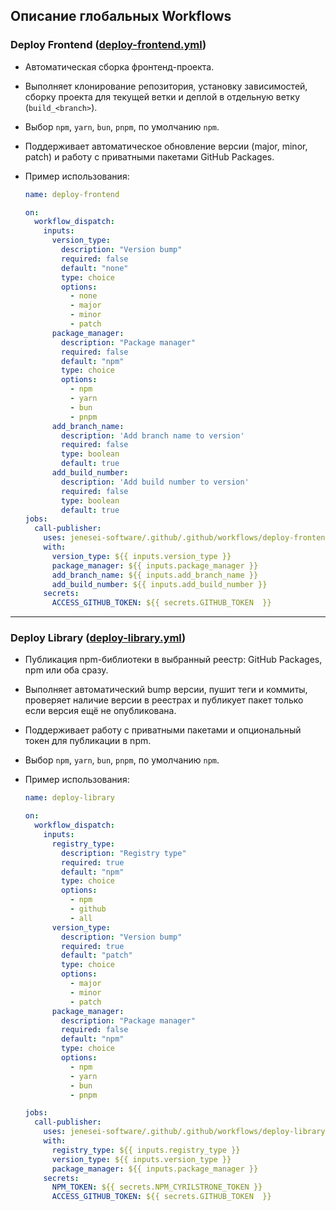 ## Описание глобальных Workflows

### Deploy Frontend ([deploy-frontend.yml](../.github/workflows/deploy-frontend.yml))

- Автоматическая сборка фронтенд-проекта.
- Выполняет клонирование репозитория, установку зависимостей, сборку проекта для текущей ветки и деплой в отдельную ветку (`build_<branch>`).
- Выбор `npm`, `yarn`, `bun`, `pnpm`, по умолчанию `npm`.
- Поддерживает автоматическое обновление версии (major, minor, patch) и работу с приватными пакетами GitHub Packages.

- Пример использования:

  ```yml
  name: deploy-frontend

  on:
    workflow_dispatch:
      inputs:
        version_type:
          description: "Version bump"
          required: false
          default: "none"
          type: choice
          options:
            - none
            - major
            - minor
            - patch
        package_manager:
          description: "Package manager"
          required: false
          default: "npm"
          type: choice
          options:
            - npm
            - yarn
            - bun
            - pnpm
        add_branch_name:
          description: 'Add branch name to version'
          required: false
          type: boolean
          default: true
        add_build_number:
          description: 'Add build number to version'
          required: false
          type: boolean
          default: true
  jobs:
    call-publisher:
      uses: jenesei-software/.github/.github/workflows/deploy-frontend.yml@main
      with:
        version_type: ${{ inputs.version_type }}
        package_manager: ${{ inputs.package_manager }}
        add_branch_name: ${{ inputs.add_branch_name }}
        add_build_number: ${{ inputs.add_build_number }}
      secrets:
        ACCESS_GITHUB_TOKEN: ${{ secrets.GITHUB_TOKEN  }}
  ```

---

### Deploy Library ([deploy-library.yml](../.github/workflows/deploy-library.yml))

- Публикация npm-библиотеки в выбранный реестр: GitHub Packages, npm или оба сразу.
- Выполняет автоматический bump версии, пушит теги и коммиты, проверяет наличие версии в реестрах и публикует пакет только если версия ещё не опубликована.
- Поддерживает работу с приватными пакетами и опциональный токен для публикации в npm.
- Выбор `npm`, `yarn`, `bun`, `pnpm`, по умолчанию `npm`.
- Пример использования:

  ```yml
  name: deploy-library

  on:
    workflow_dispatch:
      inputs:
        registry_type:
          description: "Registry type"
          required: true
          default: "npm"
          type: choice
          options:
            - npm
            - github
            - all
        version_type:
          description: "Version bump"
          required: true
          default: "patch"
          type: choice
          options:
            - major
            - minor
            - patch
        package_manager:
          description: "Package manager"
          required: false
          default: "npm"
          type: choice
          options:
            - npm
            - yarn
            - bun
            - pnpm

  jobs:
    call-publisher:
      uses: jenesei-software/.github/.github/workflows/deploy-library.yml@main
      with:
        registry_type: ${{ inputs.registry_type }}
        version_type: ${{ inputs.version_type }}
        package_manager: ${{ inputs.package_manager }}
      secrets:
        NPM_TOKEN: ${{ secrets.NPM_CYRILSTRONE_TOKEN }}
        ACCESS_GITHUB_TOKEN: ${{ secrets.GITHUB_TOKEN  }}
  ```
